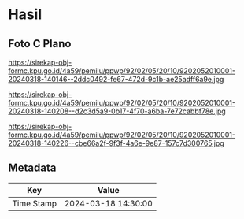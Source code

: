 # Hasil

## Foto C Plano

https://sirekap-obj-formc.kpu.go.id/4a59/pemilu/ppwp/92/02/05/20/10/9202052010001-20240318-140146--2ddc0492-fe67-472d-9c1b-ae25adff6a9e.jpg

https://sirekap-obj-formc.kpu.go.id/4a59/pemilu/ppwp/92/02/05/20/10/9202052010001-20240318-140208--d2c3d5a9-0b17-4f70-a6ba-7e72cabbf78e.jpg

https://sirekap-obj-formc.kpu.go.id/4a59/pemilu/ppwp/92/02/05/20/10/9202052010001-20240318-140226--cbe66a2f-9f3f-4a6e-9e87-157c7d300765.jpg


## Metadata

| Key        | Value               |
| ---------- | ------------------- |
| Time Stamp | 2024-03-18 14:30:00 |



